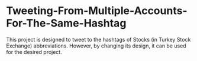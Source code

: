 # Tweeting-From-Multiple-Accounts-For-The-Same-Hashtag
This project is designed to tweet to the hashtags of Stocks (in Turkey Stock Exchange) abbreviations. However, by changing its design, it can be used for the desired project.
